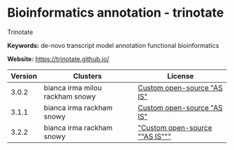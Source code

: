 # Bioinformatics annotation - trinotate

Trinotate

**Keywords:** de-novo transcript model annotation functional bioinformatics

**Website:** <https://trinotate.github.io/>

| Version | Clusters | License |
| ------- | -------- | ------- |
| 3.0.2 | bianca irma milou rackham snowy | [Custom open-source "AS IS"](https://github.com/Trinotate/Trinotate/blob/master/LICENSE.txt) |
| 3.1.1 | bianca irma rackham snowy | [Custom open-source "AS IS"](https://github.com/Trinotate/Trinotate/blob/master/LICENSE.txt) |
| 3.2.2 | bianca irma rackham snowy | ["Custom open-source ""AS IS"""](https://github.com/Trinotate/Trinotate/blob/master/LICENSE.txt) |

